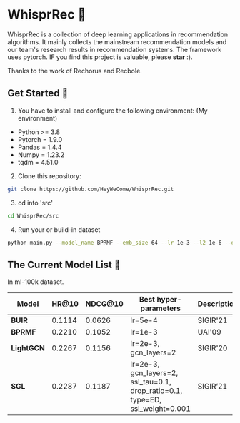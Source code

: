 [//]: # (![logo]&#40;logo.png&#41;)
# WhisprRec :panda_face:
WhisprRec is a collection of deep learning applications in recommendation algorithms. 
It mainly collects the mainstream recommendation models and our team's research results in recommendation systems.
The framework uses pytorch.
IF you find this project is valuable, please **star** :).

Thanks to the work of Rechorus and Recbole.

## Get Started :snail:
1. You have to install and configure the following environment: (My environment)
- Python >= 3.8
- Pytorch = 1.9.0
- Pandas = 1.4.4
- Numpy = 1.23.2
- tqdm = 4.51.0

2. Clone this repository:
```bash
git clone https://github.com/HeyWeCome/WhisprRec.git
```

3. cd into 'src'
```bash
cd WhisprRec/src
```

4. Run your or build-in dataset
```bash
python main.py --model_name BPRMF --emb_size 64 --lr 1e-3 --l2 1e-6 --dataset ml-100k
```

## The Current Model List :owl:
In ml-100k dataset.

| **Model**    | **HR@10** | **NDCG@10** | **Best hyper-parameters**                                                     | **Description** |
|--------------|-----------|-------------|-------------------------------------------------------------------------------|-----------------|
| **BUIR**     | 0.1114    | 0.0626      | lr=5e-4                                                                       | SIGIR'21        |
| **BPRMF**    | 0.2210    | 0.1052      | lr=1e-3                                                                       | UAI'09          |
| **LightGCN** | 0.2267    | 0.1156      | lr=2e-3, gcn_layers=2                                                         | SIGIR'20        |
| **SGL**      | 0.2287    | 0.1187      | lr=2e-3, gcn_layers=2, ssl_tau=0.1, drop_ratio=0.1, type=ED, ssl_weight=0.001 | SIGIR’21        |



